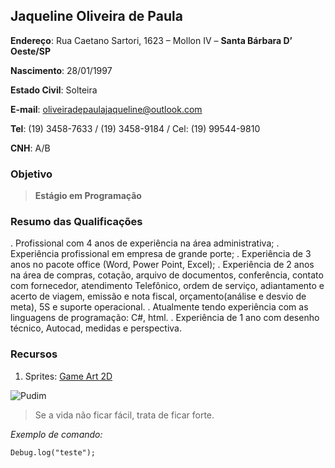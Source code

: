 ## Jaqueline Oliveira de Paula

**Endereço**: Rua Caetano Sartori, 1623 – Mollon IV – **Santa Bárbara D’ Oeste/SP** 

**Nascimento**: 28/01/1997 

**Estado Civil**: Solteira 

**E-mail**: oliveiradepaulajaqueline@outlook.com

**Tel**: (19) 3458-7633 / (19) 3458-9184  / Cel: (19) 99544-9810 

**CNH**: A/B 



### Objetivo
 
> **Estágio em Programação**

### Resumo das Qualificações

. Profissional com 4 anos de experiência na área administrativa;
. Experiência profissional em empresa de grande porte; 
. Experiência de 3 anos no pacote office (Word, Power Point, Excel);
. Experiência de 2 anos na área de compras, cotação, arquivo de documentos, conferência, contato com fornecedor, atendimento Telefônico, ordem de serviço, adiantamento e acerto de viagem, emissão e nota fiscal, orçamento(análise e desvio de meta), 5S e suporte operacional. . Atualmente tendo experiência com as linguagens de programação: C#, html.
. Experiência de 1 ano com desenho técnico, Autocad, medidas e perspectiva. 

### Recursos
1. Sprites: [Game Art 2D](https://www.gameart2d.com)

![Pudim](http://pudim.com.br/pudim.jpg)

>Se a vida não ficar fácil, trata de ficar forte.

*Exemplo de comando:*
```
Debug.log("teste");
```
